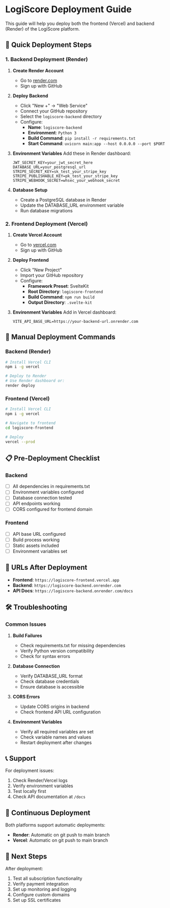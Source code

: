# LogiScore Deployment Guide

This guide will help you deploy both the frontend (Vercel) and backend (Render) of the LogiScore platform.

## 🚀 Quick Deployment Steps

### 1. Backend Deployment (Render)

1. **Create Render Account**
   - Go to [render.com](https://render.com)
   - Sign up with GitHub

2. **Deploy Backend**
   - Click "New +" → "Web Service"
   - Connect your GitHub repository
   - Select the `logiscore-backend` directory
   - Configure:
     - **Name**: `logiscore-backend`
     - **Environment**: `Python 3`
     - **Build Command**: `pip install -r requirements.txt`
     - **Start Command**: `uvicorn main:app --host 0.0.0.0 --port $PORT`

3. **Environment Variables**
   Add these in Render dashboard:
   ```
   JWT_SECRET_KEY=your_jwt_secret_here
   DATABASE_URL=your_postgresql_url
   STRIPE_SECRET_KEY=sk_test_your_stripe_key
   STRIPE_PUBLISHABLE_KEY=pk_test_your_stripe_key
   STRIPE_WEBHOOK_SECRET=whsec_your_webhook_secret
   ```

4. **Database Setup**
   - Create a PostgreSQL database in Render
   - Update the DATABASE_URL environment variable
   - Run database migrations

### 2. Frontend Deployment (Vercel)

1. **Create Vercel Account**
   - Go to [vercel.com](https://vercel.com)
   - Sign up with GitHub

2. **Deploy Frontend**
   - Click "New Project"
   - Import your GitHub repository
   - Configure:
     - **Framework Preset**: SvelteKit
     - **Root Directory**: `logiscore-frontend`
     - **Build Command**: `npm run build`
     - **Output Directory**: `.svelte-kit`

3. **Environment Variables**
   Add in Vercel dashboard:
   ```
   VITE_API_BASE_URL=https://your-backend-url.onrender.com
   ```

## 🔧 Manual Deployment Commands

### Backend (Render)
```bash
# Install Vercel CLI
npm i -g vercel

# Deploy to Render
# Use Render dashboard or:
render deploy
```

### Frontend (Vercel)
```bash
# Install Vercel CLI
npm i -g vercel

# Navigate to frontend
cd logiscore-frontend

# Deploy
vercel --prod
```

## 📋 Pre-Deployment Checklist

### Backend
- [ ] All dependencies in requirements.txt
- [ ] Environment variables configured
- [ ] Database connection tested
- [ ] API endpoints working
- [ ] CORS configured for frontend domain

### Frontend
- [ ] API base URL configured
- [ ] Build process working
- [ ] Static assets included
- [ ] Environment variables set

## 🔗 URLs After Deployment

- **Frontend**: `https://logiscore-frontend.vercel.app`
- **Backend**: `https://logiscore-backend.onrender.com`
- **API Docs**: `https://logiscore-backend.onrender.com/docs`

## 🛠️ Troubleshooting

### Common Issues

1. **Build Failures**
   - Check requirements.txt for missing dependencies
   - Verify Python version compatibility
   - Check for syntax errors

2. **Database Connection**
   - Verify DATABASE_URL format
   - Check database credentials
   - Ensure database is accessible

3. **CORS Errors**
   - Update CORS origins in backend
   - Check frontend API URL configuration

4. **Environment Variables**
   - Verify all required variables are set
   - Check variable names and values
   - Restart deployment after changes

## 📞 Support

For deployment issues:
1. Check Render/Vercel logs
2. Verify environment variables
3. Test locally first
4. Check API documentation at `/docs`

## 🔄 Continuous Deployment

Both platforms support automatic deployments:
- **Render**: Automatic on git push to main branch
- **Vercel**: Automatic on git push to main branch

## 🚀 Next Steps

After deployment:
1. Test all subscription functionality
2. Verify payment integration
3. Set up monitoring and logging
4. Configure custom domains
5. Set up SSL certificates 